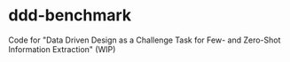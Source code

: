 # ddd-benchmark
Code for "Data Driven Design as a Challenge Task for Few- and Zero-Shot Information Extraction" (WIP)
